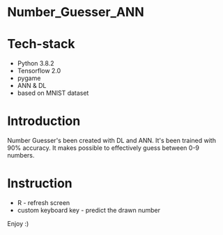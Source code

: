 # Number_Guesser_ANN

# Tech-stack
- Python 3.8.2
- Tensorflow 2.0
- pygame
- ANN & DL
- based on MNIST dataset 

# Introduction
Number Guesser's been created with DL and ANN. It's been trained with 90% accuracy. It makes possible to effectively guess between 0-9 numbers. 

# Instruction
- R - refresh screen
- custom keyboard key - predict the drawn number

Enjoy :) 
